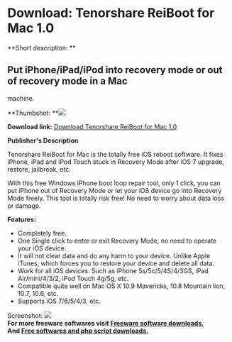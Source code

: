 # Download: Tenorshare ReiBoot for Mac 1.0

**Short description: **

## Put iPhone/iPad/iPod into recovery mode or out of recovery mode in a Mac
machine.

  
**Thumbshot: **![](http://www.freewarefiles.com/screenshot/reiboot_mac_md.jpg)   
  
**Download link:** [Download Tenorshare ReiBoot for Mac 1.0](http://freesoftwares.boysofts.com/Tenorshare-ReiBoot-for-Mac_program_95328.html)  
  

**Publisher's Description**  
  

Tenorshare ReiBoot for Mac is the totally free iOS reboot software. It fixes
iPhone, iPad and iPod Touch stuck in Recovery Mode after iOS 7 upgrade,
restore, jailbreak, etc.

With this free Windows iPhone boot loop repair tool, only 1 click, you can put
iPhone out of Recovery Mode or let your iOS device go into Recovery Mode
freely. This tool is totally risk free! No need to worry about data loss or
damage.

**Features:**

  * Completely free. 
  * One Single click to enter or exit Recovery Mode, no need to operate your iOS device. 
  * It will not clear data and do any harm to your device. Unlike Apple iTunes, which forces you to restore your device and delete all data. 
  * Work for all iOS devices. Such as iPhone 5s/5c/5/4S/4/3GS, iPad Air/mini/4/3/2, iPod Touch 4g/5g, etc. 
  * Compatible quite well on Mac OS X 10.9 Mavericks, 10.8 Mountain lion, 10.7, 10.6, etc. 
  * Supports iOS 7/6/5/4/3, etc. 

  
  
Screenshot: ![](http://www.freewarefiles.com/screenshot/reiboot_mac.jpg)  
**For more freeware softwares visit [Freeware software downloads.](http://freesoftwares.boysofts.com/)**   
**And [Free softwares and php script downloads.](http://www.boysofts.com/)**

